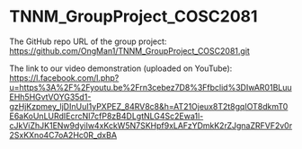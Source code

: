 # TNNM_GroupProject_COSC2081

The GitHub repo URL of the group project: https://github.com/OngMan1/TNNM_GroupProject_COSC2081.git

The link to our video demonstration (uploaded on YouTube): https://l.facebook.com/l.php?u=https%3A%2F%2Fyoutu.be%2Frn3cebez7D8%3Ffbclid%3DIwAR01BLuuEHh5HGvtVOYG35d1-gzHjKzpmey_ljDInUuI1yPXPEZ_84RV8c8&h=AT21Ojeux8T2t8gqIOT8dkmT0E6aKoUnLURdIEcrcNI7cfP8zB4DLgtNLG4Sc2Ewa1l-cJkViZhJK1ENw9dyiIw4xKckW5N7SKHpf9xLAFzYDmkK2rZJgnaZRFVF2v0r2SxKXno4C7oA2Hc0R_dxBA

